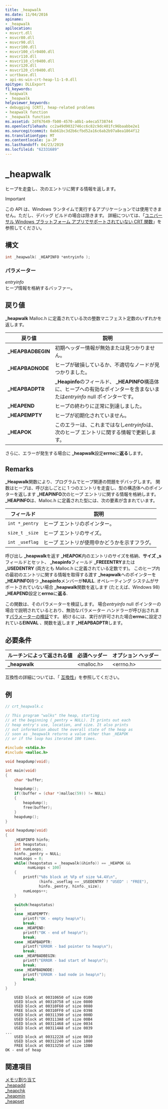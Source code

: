 ```yaml
---
title: _heapwalk
ms.date: 11/04/2016
apiname:
- _heapwalk
apilocation:
- msvcrt.dll
- msvcr80.dll
- msvcr90.dll
- msvcr100.dll
- msvcr100_clr0400.dll
- msvcr110.dll
- msvcr110_clr0400.dll
- msvcr120.dll
- msvcr120_clr0400.dll
- ucrtbase.dll
- api-ms-win-crt-heap-l1-1-0.dll
apitype: DLLExport
f1_keywords:
- heapwalk
- _heapwalk
helpviewer_keywords:
- debugging [CRT], heap-related problems
- heapwalk function
- _heapwalk function
ms.assetid: 2df67649-fb00-4570-a8b1-a4eca5738744
ms.openlocfilehash: cc2a49d9032746cc6c82c9dc401fc96baabbe2e1
ms.sourcegitcommit: 0ab61bc3d2b6cfbd52a16c6ab2b97a8ea1864f12
ms.translationtype: MT
ms.contentlocale: ja-JP
ms.lasthandoff: 04/23/2019
ms.locfileid: "62331689"
---
```

# <a name="heapwalk"></a>_heapwalk

ヒープを走査し、次のエントリに関する情報を返します。

> [!IMPORTANT]
> この API は、Windows ランタイムで実行するアプリケーションでは使用できません。ただし、デバッグ ビルドの場合は除きます。 詳細については、「[ユニバーサル Windows プラットフォーム アプリでサポートされていない CRT 関数](../../cppcx/crt-functions-not-supported-in-universal-windows-platform-apps.md)」を参照してください。

## <a name="syntax"></a>構文

```C
int _heapwalk( _HEAPINFO *entryinfo );
```

### <a name="parameters"></a>パラメーター

*entryinfo*<br/>
ヒープ情報を格納するバッファー。

## <a name="return-value"></a>戻り値

**_heapwalk** Malloc.h に定義されている次の整数マニフェスト定数のいずれかを返します。

|戻り値|説明|
|-|-|
|**_HEAPBADBEGIN**| 初期ヘッダー情報が無効または見つかりません。|
|**_HEAPBADNODE**| ヒープが破損しているか、不適切なノードが見つかりました。|
|**_HEAPBADPTR**| **_Heapinfo**のフィールド、 **_HEAPINFO**構造体に、ヒープへの有効なポインターを含まないまたは*entryinfo* null ポインターです。|
|**_HEAPEND**| ヒープの終わりに正常に到達しました。|
|**_HEAPEMPTY**| ヒープが初期化されていません。|
|**_HEAPOK**| このエラーは、これまではなし*entryinfo*は、次のヒープ エントリに関する情報で更新します。|

さらに、エラーが発生する場合に **_heapwalk**設定**errno**に**返る**します。

## <a name="remarks"></a>Remarks

**_Heapwalk**関数により、プログラムでヒープ関連の問題をデバッグします。 関数はヒープは、呼び出しごとに 1 つのエントリを走査し、型の構造体へのポインターを返します **_HEAPINFO**次のヒープ エントリに関する情報を格納します。 **_HEAPINFO**は、Malloc.h に定義された型には、次の要素が含まれています。

|フィールド|説明|
|-|-|
|`int *_pentry`|ヒープ エントリのポインター。|
|`size_t _size`|ヒープ エントリのサイズ。|
|`int _useflag`|ヒープ エントリが使用中かどうかを示すフラグ。|

呼び出し **_heapwalk**を返す **_HEAPOK**内のエントリのサイズを格納、**サイズ _s**フィールドとセット、 **_heapinfo**フィールド **_FREEENTRY**または **_USEDENTRY** (両方とも Malloc.h に定義されている定数です)。 このヒープ内の最初のエントリに関する情報を取得する渡す **_heapwalk**へのポインターを **_HEAPINFO**持つ **_heapinfo**メンバーが**NULL**. オペレーティング システムがサポートされていない場合 **_heapwalk**関数を返します (たとえば、Windows 98) **_HEAPEND**設定と**errno**に**返る**.

この関数は、そのパラメーターを検証します。 場合*entryinfo* null ポインターの場合で説明されているとおり、無効なパラメーター ハンドラーが呼び出されます[パラメーターの検証](../../c-runtime-library/parameter-validation.md)です。 続けるには、実行が許可された場合**errno**に設定されている**EINVAL** 、関数を返します **_HEAPBADPTR**します。

## <a name="requirements"></a>必要条件

|ルーチンによって返される値|必須ヘッダー|オプション ヘッダー|
|-------------|---------------------|---------------------|
|**_heapwalk**|\<malloc.h>|\<errno.h>|

互換性の詳細については、「 [互換性](../../c-runtime-library/compatibility.md)」を参照してください。

## <a name="example"></a>例

```C
// crt_heapwalk.c

// This program "walks" the heap, starting
// at the beginning (_pentry = NULL). It prints out each
// heap entry's use, location, and size. It also prints
// out information about the overall state of the heap as
// soon as _heapwalk returns a value other than _HEAPOK
// or if the loop has iterated 100 times.

#include <stdio.h>
#include <malloc.h>

void heapdump(void);

int main(void)
{
    char *buffer;

    heapdump();
    if((buffer = (char *)malloc(59)) != NULL)
    {
        heapdump();
        free(buffer);
    }
    heapdump();
}

void heapdump(void)
{
    _HEAPINFO hinfo;
    int heapstatus;
    int numLoops;
    hinfo._pentry = NULL;
    numLoops = 0;
    while((heapstatus = _heapwalk(&hinfo)) == _HEAPOK &&
          numLoops < 100)
    {
        printf("%8s block at %Fp of size %4.4X\n",
               (hinfo._useflag == _USEDENTRY ? "USED" : "FREE"),
               hinfo._pentry, hinfo._size);
        numLoops++;
    }

    switch(heapstatus)
    {
    case _HEAPEMPTY:
        printf("OK - empty heap\n");
        break;
    case _HEAPEND:
        printf("OK - end of heap\n");
        break;
    case _HEAPBADPTR:
        printf("ERROR - bad pointer to heap\n");
        break;
    case _HEAPBADBEGIN:
        printf("ERROR - bad start of heap\n");
        break;
    case _HEAPBADNODE:
        printf("ERROR - bad node in heap\n");
        break;
    }
}
```

```Output
    USED block at 00310650 of size 0100
    USED block at 00310758 of size 0800
    USED block at 00310F60 of size 0080
    FREE block at 00310FF0 of size 0398
    USED block at 00311390 of size 000D
    USED block at 003113A8 of size 00B4
    USED block at 00311468 of size 0034
    USED block at 003114A8 of size 0039
...
    USED block at 00312228 of size 0010
    USED block at 00312240 of size 1000
    FREE block at 00313250 of size 1DB0
OK - end of heap
```

## <a name="see-also"></a>関連項目

[メモリ割り当て](../../c-runtime-library/memory-allocation.md)<br/>
[_heapadd](../../c-runtime-library/heapadd.md)<br/>
[_heapchk](heapchk.md)<br/>
[_heapmin](heapmin.md)<br/>
[_heapset](../../c-runtime-library/heapset.md)<br/>

